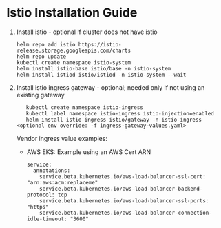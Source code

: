 # Istio Installation Guide
1. Install istio - optional if cluster does not have istio
    ```
    helm repo add istio https://istio-release.storage.googleapis.com/charts
    helm repo update  
    kubectl create namespace istio-system
    helm install istio-base istio/base -n istio-system
    helm install istiod istio/istiod -n istio-system --wait
    ```
1. Install istio ingress gateway  - optional; needed only if not using an existing gateway
   ```
      kubectl create namespace istio-ingress
      kubectl label namespace istio-ingress istio-injection=enabled
      helm install istio-ingress istio/gateway -n istio-ingress <optional env override: -f ingress-gateway-values.yaml>
   ```

   Vendor ingress value examples:
    - AWS EKS: Example using an AWS Cert ARN
      ```
      service:
        annotations:
          service.beta.kubernetes.io/aws-load-balancer-ssl-cert: "arn:aws:acm:replaceme"
          service.beta.kubernetes.io/aws-load-balancer-backend-protocol: tcp
          service.beta.kubernetes.io/aws-load-balancer-ssl-ports: "https"
          service.beta.kubernetes.io/aws-load-balancer-connection-idle-timeout: "3600"     
      ```